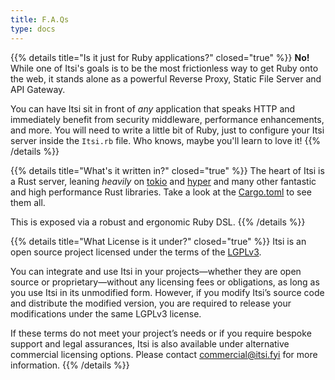 ```yaml
---
title: F.A.Qs
type: docs
---
```


{{% details title="Is it just for Ruby applications?" closed="true" %}}
**No!** While one of Itsi's goals is to be the most frictionless way to get Ruby onto the web, it stands alone as a powerful Reverse Proxy, Static File Server and API Gateway.

You can have Itsi sit in front of *any* application that speaks HTTP and immediately benefit from security middleware, performance enhancements, and more.
You will need to write a little bit of Ruby, just to configure your Itsi server inside the `Itsi.rb` file. Who knows, maybe you'll learn to love it!
{{% /details %}}

{{% details title="What's it written in?" closed="true" %}}
The heart of Itsi is a Rust server, leaning *heavily* on [tokio](https://tokio.rs) and [hyper](https://hyper.rs) and many other fantastic and high performance Rust libraries.
Take a look at the [Cargo.toml](https://github.com/wouterken/itsi/blob/main/crates/itsi_server/Cargo.toml) to see them all.

This is exposed via a robust and ergonomic Ruby DSL.
{{% /details %}}

{{% details title="What License is it under?" closed="true" %}}
Itsi is an open source project licensed under the terms of the [LGPLv3](https://www.gnu.org/licenses/lgpl-3.0.en.html).

You can integrate and use Itsi in your projects—whether they are open source or proprietary—without any licensing fees or obligations, as long as you use Itsi in its unmodified form. However, if you modify Itsi’s source code and distribute the modified version, you are required to release your modifications under the same LGPLv3 license.

If these terms do not meet your project’s needs or if you require bespoke support and legal assurances, Itsi is also available under alternative commercial licensing options.
Please contact commercial@itsi.fyi for more information.
{{% /details %}}
